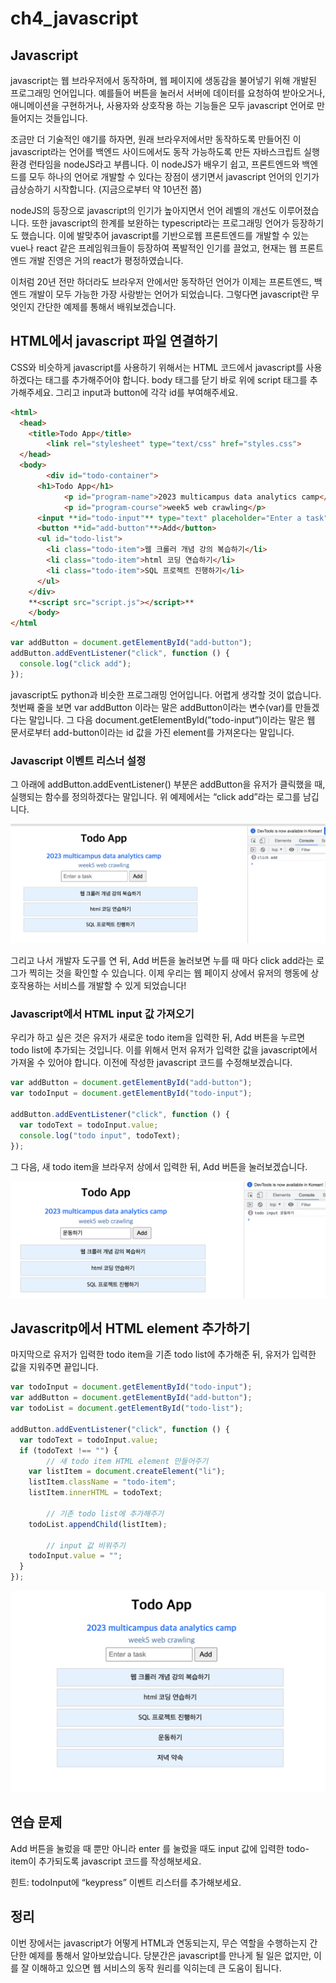 # ch4_javascript

## Javascript

javascript는 웹 브라우저에서 동작하며, 웹 페이지에 생동감을 불어넣기 위해 개발된 프로그래밍 언어입니다. 예를들어 버튼을 눌러서 서버에 데이터를 요청하여 받아오거나, 애니메이션을 구현하거나, 사용자와 상호작용 하는 기능들은 모두 javascript 언어로 만들어지는 것들입니다.

조금만 더 기술적인 얘기를 하자면, 원래 브라우저에서만 동작하도록 만들어진 이 javascript라는 언어를 백엔드 사이드에서도 동작 가능하도록 만든 자바스크립트 실행 환경 런타임을 nodeJS라고 부릅니다. 이 nodeJS가 배우기 쉽고, 프론트엔드와 백엔드를 모두 하나의 언어로 개발할 수 있다는 장점이 생기면서 javascript 언어의 인기가 급상승하기 시작합니다. (지금으로부터 약 10년전 쯤)

nodeJS의 등장으로 javascript의 인기가 높아지면서 언어 레벨의 개선도 이루어졌습니다. 또한 javascript의 한계를 보완하는 typescript라는 프로그래밍 언어가 등장하기도 했습니다. 이에 발맞추어 javascript를 기반으로웹 프론트엔드를 개발할 수 있는 vue나 react 같은 프레임워크들이 등장하여 폭발적인 인기를 끌었고, 현재는 웹 프론트엔드 개발 진영은 거의 react가 평정하였습니다.

이처럼 20년 전만 하더라도 브라우저 안에서만 동작하던 언어가 이제는 프론트엔드, 백엔드 개발이 모두 가능한 가장 사랑받는 언어가 되었습니다. 그렇다면 javascript란 무엇인지 간단한 예제를 통해서 배워보겠습니다.

## HTML에서 javascript 파일 연결하기

CSS와 비슷하게 javascript를 사용하기 위해서는 HTML 코드에서 javascript를 사용하겠다는 태그를 추가해주어야 합니다. body 태그를 닫기 바로 위에 script 태그를 추가해주세요. 그리고 input과 button에 각각 id를 부여해주세요.

```html
<html>
  <head>
    <title>Todo App</title>
		<link rel="stylesheet" type="text/css" href="styles.css">
  </head>
  <body>
		<div id="todo-container">
      <h1>Todo App</h1>
			<p id="program-name">2023 multicampus data analytics camp</p>
			<p id="program-course">week5 web crawling</p>
      <input **id="todo-input"** type="text" placeholder="Enter a task">
      <button **id="add-button"**>Add</button>
      <ul id="todo-list">
        <li class="todo-item">웹 크롤러 개념 강의 복습하기</li>
        <li class="todo-item">html 코딩 연습하기</li>
        <li class="todo-item">SQL 프로젝트 진행하기</li>
      </ul>
    </div>
    **<script src="script.js"></script>**
	</body>
</html
```

```jsx
var addButton = document.getElementById("add-button");
addButton.addEventListener("click", function () {
  console.log("click add");
});
```

javascript도 python과 비슷한 프로그래밍 언어입니다. 어렵게 생각할 것이 없습니다. 첫번째 줄을 보면 var addButton 이라는 말은 addButton이라는 변수(var)를 만들겠다는 말입니다. 그 다음 document.getElementById(”todo-input”)이라는 말은 웹 문서로부터 add-button이라는 id 값을 가진 element를 가져온다는 말입니다.

### Javascript 이벤트 리스너 설정

그 아래에 addButton.addEventListener() 부분은 addButton을 유저가 클릭했을 때, 실행되는 함수를 정의하겠다는 말입니다. 위 예제에서는 “click add”라는 로그를 남깁니다.

![Untitled](ch4_javascript/Untitled.png)

그리고 나서 개발자 도구를 연 뒤, Add 버튼을 눌러보면 누를 때 마다 click add라는 로그가 찍히는 것을 확인할 수 있습니다. 이제 우리는 웹 페이지 상에서 유저의 행동에 상호작용하는 서비스를 개발할 수 있게 되었습니다!

### Javascript에서 HTML input 값 가져오기

우리가 하고 싶은 것은 유저가 새로운 todo item을 입력한 뒤, Add 버튼을 누르면 todo list에 추가되는 것입니다. 이를 위해서 먼저 유저가 입력한 값을 javascript에서 가져올 수 있어야 합니다. 이전에 작성한 javascript 코드를 수정해보겠습니다.

```jsx
var addButton = document.getElementById("add-button");
var todoInput = document.getElementById("todo-input");

addButton.addEventListener("click", function () {
  var todoText = todoInput.value;
  console.log("todo input", todoText);
});
```

그 다음, 새 todo item을 브라우저 상에서 입력한 뒤, Add 버튼을 눌러보겠습니다.

![Untitled](ch4_javascript/Untitled%201.png)

## Javascritp에서 HTML element 추가하기

마지막으로 유저가 입력한 todo item을 기존 todo list에 추가해준 뒤, 유저가 입력한 값을 지워주면 끝입니다.

```jsx
var todoInput = document.getElementById("todo-input");
var addButton = document.getElementById("add-button");
var todoList = document.getElementById("todo-list");

addButton.addEventListener("click", function () {
  var todoText = todoInput.value;
  if (todoText !== "") {
		// 새 todo item HTML element 만들어주기
    var listItem = document.createElement("li");
    listItem.className = "todo-item";
    listItem.innerHTML = todoText;

		// 기존 todo list에 추가해주기
    todoList.appendChild(listItem);

		// input 값 비워주기
    todoInput.value = "";
  }
});
```

![Untitled](ch4_javascript/Untitled%202.png)

## 연습 문제

Add 버튼을 눌렀을 때 뿐만 아니라 enter 를 눌렀을 때도 input 값에 입력한 todo-item이 추가되도록 javascript 코드를 작성해보세요.

힌트: todoInput에 “keypress” 이벤트 리스터를 추가해보세요. 

## 정리

이번 장에서는 javascript가 어떻게 HTML과 연동되는지, 무슨 역할을 수행하는지 간단한 예제를 통해서 알아보았습니다. 당분간은 javascript를 만나게 될 일은 없지만, 이를 잘 이해하고 있으면 웹 서비스의 동작 원리를 익히는데 큰 도움이 됩니다.